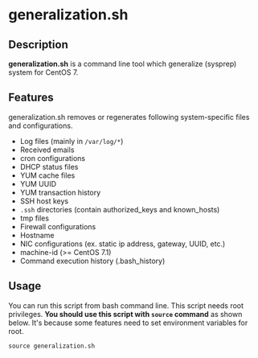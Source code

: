 # generalization.sh
## Description
**generalization.sh** is a command line tool which generalize (sysprep) system for CentOS 7. 
## Features
generalization.sh removes or regenerates following system-specific files and configurations.
- Log files (mainly in  ```/var/log/*```)
- Received emails
- cron configurations
- DHCP status files
- YUM cache files
- YUM UUID
- YUM transaction history
- SSH host keys
- ```.ssh``` directories (contain authorized_keys and known_hosts)
- tmp files
- Firewall configurations
- Hostname
- NIC configurations (ex. static ip address, gateway, UUID, etc.)
- machine-id (>= CentOS 7.1)
- Command execution history (.bash_history)
## Usage
You can run this script from bash command line. This script needs root privileges. **You should use this script with ```source``` command** as shown below. It's because some features need to set environment variables for root.  
  
``` source generalization.sh ```
